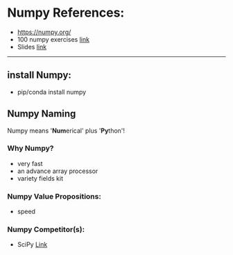 # Numpy References:
- https://numpy.org/
- 100 numpy exercises [link](https://github.com/rougier/numpy-100/blob/master/100_Numpy_exercises.md)
- Slides [link](https://mentat.za.net/numpy/numpy_advanced_slides/)

<hr>

## install Numpy:
- pip/conda install numpy

## Numpy Naming
Numpy means '**Num**erical' plus '**Py**thon'!


### Why Numpy?
- very fast
- an advance array processor
- variety fields kit

### Numpy Value Propositions:
- speed

### Numpy Competitor(s):
- SciPy [Link](https://scipy.org/)

